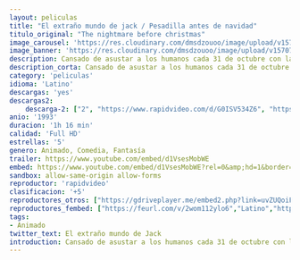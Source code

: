 ```yaml
---
layout: peliculas
title: "El extraño mundo de jack / Pesadilla antes de navidad"
titulo_original: "The nightmare before christmas"
image_carousel: 'https://res.cloudinary.com/dmsdzouoo/image/upload/v1570758157/jack-min_xrnamd.jpg'
image_banner: 'https://res.cloudinary.com/dmsdzouoo/image/upload/v1570758158/4344722547dd43920b360cb96ea3957b-min_nke4gu.jpg'
description: Cansado de asustar a los humanos cada 31 de octubre con la misma vieja bolsa de trucos, Jack Skellington, el rey de Halloween Town, secuestra a Santa Claus y planea entregar cabezas encogidas y otros regalos macabros a los niños en la mañana de Navidad. Pero a medida que la Navidad se acerca, la novia de Jack, Sally, intenta frustrar sus planes equivocados.
description_corta: Cansado de asustar a los humanos cada 31 de octubre con la misma vieja bolsa de trucos, Jack Skellington, el rey de Halloween Town, secuestra a Santa Claus y planea entregar cabezas encogidas y otros regalos macabros a los niños en la mañana de Navidad. Pero a...
category: 'peliculas'
idioma: 'Latino'
descargas: 'yes'
descargas2:
    descarga-2: ["2", "https://www.rapidvideo.com/d/G0ISV534Z6", "https://www.google.com/s2/favicons?domain=www.rapidvideo.com","RapidVideo","https://res.cloudinary.com/imbriitneysam/image/upload/v1541473684/mexico.png", "Latino", "Full HD"]
anio: '1993'
duracion: '1h 16 min'
calidad: 'Full HD'
estrellas: '5'
genero: Animado, Comedia, Fantasía
trailer: https://www.youtube.com/embed/d1VsesMobWE
embed: https://www.youtube.com/embed/d1VsesMobWE?rel=0&amp;hd=1&border=0&wmode=opaque&enablejsapi=1&modestbranding=1&controls=1&showinfo=1
sandbox: allow-same-origin allow-forms
reproductor: 'rapidvideo'
clasificacion: '+5'
reproductores_otros: ["https://gdriveplayer.me/embed2.php?link=uvZUQoiFUahqBlJuSHuB%252BwUVPTCE0ELIcpZcs1z5%252Bxpb4rnPCVpAuynVWgozUnB6xnRYSn07XOIcok2FC6K5KN1iOxVhUYuAnqRJQ04v%252Fyp6d70vdXWDU1bSa4YveHHPDDk5wZgxwcYzGCHAcDjt0jXm7hp4JsVzOk1D5UI8LFCNWvfHtRXE5X8ImcnK3b2zjencabpZdU5uYRCgO8Cn0N","Latino","https://mstream.website/4y8ez21wqovq","Latino","https://www.youtube.com/embed/CawNATAI3no","Latino"]
reproductores_fembed: ["https://feurl.com/v/2wom112ylo6","Latino","https://feurl.com/v/13mkztjq5wm186n","Latino"]
tags:
- Animado
twitter_text: El extraño mundo de Jack
introduction: Cansado de asustar a los humanos cada 31 de octubre con la misma vieja bolsa de trucos, Jack Skellington, el rey de Halloween Town, secuestra a Santa Claus y planea entregar cabezas encogidas y otros regalos macabros a los niños en la mañana de Navidad. Pero a...
---
```












